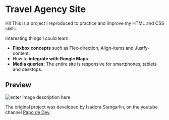 
# Travel Agency Site

Hi!
This is a project I reproduced to practice and improve my HTML and CSS skills.

Interesting things I could learn:
- **Flexbox concepts** such as Flex-direction, Align-items and Justfy-content.
- How to **integrate with Google Maps**.
- **Media queries:** The entire site is responsive for smartphones, tablets and desktops.

## Preview

![enter image description here](https://github.com/debbywar/site-viagens/blob/master/assests/agencia480px.gif?raw=true)


The original project was developed by Isadora Stangarlin, on the youtube channel  [Papo de Dev](https://www.youtube.com/channel/UCRhKK6VrISnIWPJjYxBPKnA)